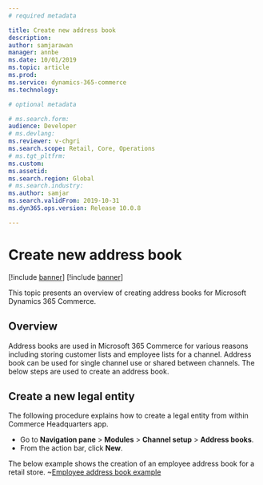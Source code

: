 ```yaml
---
# required metadata

title: Create new address book
description: 
author: samjarawan
manager: annbe
ms.date: 10/01/2019
ms.topic: article
ms.prod: 
ms.service: dynamics-365-commerce
ms.technology: 

# optional metadata

# ms.search.form: 
audience: Developer
# ms.devlang: 
ms.reviewer: v-chgri
ms.search.scope: Retail, Core, Operations
# ms.tgt_pltfrm: 
ms.custom: 
ms.assetid: 
ms.search.region: Global
# ms.search.industry: 
ms.author: samjar
ms.search.validFrom: 2019-10-31
ms.dyn365.ops.version: Release 10.0.8

---
```

# Create new address book

[!include [banner](../includes/preview-banner.md)]
[!include [banner](../includes/banner.md)]

This topic presents an overview of creating address books for Microsoft Dynamics 365 Commerce.

## Overview

Address books are used in Microsoft 365 Commerce for various reasons including storing customer lists and employee lists for a channel.  Address book can be used for single channel use or shared between channels.  The below steps are used to create an address book.

## Create a new legal entity
The following procedure explains how to create a legal entity from within Commerce Headquarters app.

* Go to **Navigation pane** > **Modules** > **Channel setup** > **Address books**.
* From the action bar, click **New**.

The below example shows the creation of an employee address book for a retail store.
~[Employee address book example](media/address-books.png)
